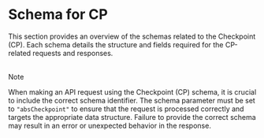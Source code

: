 <script setup>
import "@/style.css"
</script>

# Schema for CP

This section provides an overview of the schemas related to the Checkpoint (CP). Each schema details the structure and fields required for the CP-related requests and responses. 
<br><br>

> [!NOTE]
> When making an API request using the Checkpoint (CP) schema, it is crucial to include the correct schema identifier. The schema parameter must be set to `"absCheckpoint"` to ensure that the request is processed correctly and targets the appropriate data structure. Failure to provide the correct schema may result in an error or unexpected behavior in the response.


<!--@include: @/../components/cp/request-body.md-->